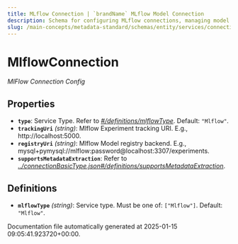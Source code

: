 ```yaml
---
title: MLflow Connection | `brandName` MLflow Model Connection
description: Schema for configuring MLflow connections, managing model registry metadata and experiment tracking.
slug: /main-concepts/metadata-standard/schemas/entity/services/connections/mlmodel/mlflowconnection
---
```


# MlflowConnection

*MlFlow Connection Config*

## Properties

- **`type`**: Service Type. Refer to *[#/definitions/mlflowType](#definitions/mlflowType)*. Default: `"Mlflow"`.
- **`trackingUri`** *(string)*: Mlflow Experiment tracking URI. E.g., http://localhost:5000.
- **`registryUri`** *(string)*: Mlflow Model registry backend. E.g., mysql+pymysql://mlflow:password@localhost:3307/experiments.
- **`supportsMetadataExtraction`**: Refer to *[../connectionBasicType.json#/definitions/supportsMetadataExtraction](#/connectionBasicType.json#/definitions/supportsMetadataExtraction)*.
## Definitions

- **`mlflowType`** *(string)*: Service type. Must be one of: `["Mlflow"]`. Default: `"Mlflow"`.


Documentation file automatically generated at 2025-01-15 09:05:41.923720+00:00.
